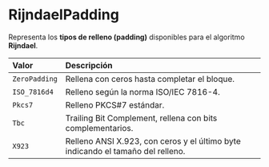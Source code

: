 # RijndaelPadding

Representa los **tipos de relleno (padding)** disponibles para el algoritmo **Rijndael**.

| Valor         | Descripción                                                                     |
| :------------ | :------------------------------------------------------------------------------ |
| `ZeroPadding` | Rellena con ceros hasta completar el bloque.                                    |
| `ISO_7816d4`  | Relleno según la norma ISO/IEC 7816-4.                                          |
| `Pkcs7`       | Relleno PKCS#7 estándar.                                                        |
| `Tbc`         | Trailing Bit Complement, rellena con bits complementarios.                      |
| `X923`        | Relleno ANSI X.923, con ceros y el último byte indicando el tamaño del relleno. |
